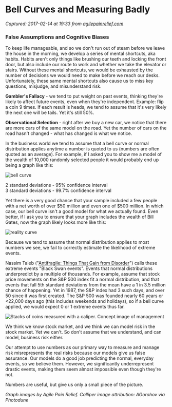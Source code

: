 # Bell Curves and Measuring Badly

_Captured: 2017-02-14 at 19:33 from [agilepainrelief.com](https://agilepainrelief.com/notesfromatooluser/2016/03/bell-curves-and-measuring-badly.html?utm_content=buffer018df&utm_medium=social&utm_source=twitter.com&utm_campaign=buffer#.WKNNTYe1KaM)_

### False Assumptions and Cognitive Biases

To keep life manageable, and so we don't run out of steam before we leave the house in the morning, we develop a series of mental shortcuts, aka habits. Habits aren't only things like brushing our teeth and locking the front door, but also include our route to work and whether we take the elevator or stairs. Without these mental shortcuts, we would be exhausted by the number of decisions we would need to make before we reach our desks. Unfortunately, these same mental shortcuts also cause us to miss key questions, misjudge, and misunderstand risk.

**Gambler's Fallacy** - we tend to put weight on past events, thinking they're likely to affect future events, even when they're independent. Example: flip a coin 9 times. If each result is heads, we tend to assume that it's very likely the next one will be tails. Yet it's still 50%.

**Observational Selection** - right after we buy a new car, we notice that there are more cars of the same model on the road. Yet the number of cars on the road hasn't changed - what has changed is what we notice.

In the business world we tend to assume that a bell curve or normal distribution applies anytime a number is quoted to us (numbers are often quoted as an average). For example, if I asked you to show me a model of the wealth of 10,000 randomly selected people it would probably end up being a graph like this:

![bell curve](https://agilepainrelief.com/wp-content/uploads/2016/03/bell-curve.jpg)

2 standard deviations - 95% confidence interval  
3 standard deviations - 99.7% confidence interval

Yet there is a very good chance that your sample included a few people with a net worth of over $50 million and even one of $500 million. In which case, our bell curve isn't a good model for what we actually found. Even better, if I ask you to ensure that your graph includes the wealth of Bill Gates, now the graph likely looks more like this:

![reality curve](https://agilepainrelief.com/wp-content/uploads/2016/03/reality-curve.jpg)

Because we tend to assume that normal distribution applies to most numbers we see, we fail to correctly estimate the likelihood of extreme events.

Nassim Taleb ("[Antifragile: Things That Gain from Disorder](http://www.amazon.ca/gp/product/B0083DJWGO/&tag=notesfromatoo-20)") calls these extreme events "Black Swan events". Events that normal distributions underpredict by a multiple of thousands. For example, assume that stock price movements on the S&P 500 index fit a normal distribution, and that events that fall 5th standard deviations from the mean have a 1 in 3.5 million chance of happening. Yet in 1987, the S&P index had 3 such days, and over 50 since it was first created. The S&P 500 was founded nearly 60 years or <22,000 days ago (this includes weekends and holidays), so if a bell curve applied, we would expect 0 or 1 extreme events thus far.

![Stacks of coins measured with a caliper. Concept image of management](https://agilepainrelief.com/wp-content/uploads/2016/03/photodune-1447482-measures-xs-200x300.jpg)

We think we know stock market, and we think we can model risk in the stock market. Yet we can't. So don't assume that we understand, and can model, business risk either.

Our attempt to use numbers as our primary way to measure and manage risk misrepresents the real risks because our models give us false assurance. Our models do a good job predicting the normal, everyday events, so we believe them. However, we significantly underrepresent drastic events, making them seem almost impossible even though they're not.

Numbers are useful, but give us only a small piece of the picture.

_Graph images by Agile Pain Relief. Calliper image attribution: AGorohov via Photodune_
